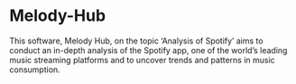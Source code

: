 # Melody-Hub
This software, Melody Hub, on the topic ‘Analysis of Spotify’ aims to  conduct an in-depth analysis of the Spotify app, one of the world’s leading  music streaming platforms and to uncover trends and patterns in music  consumption. 
